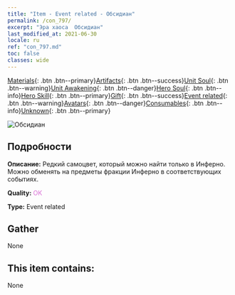 ```yaml
---
title: "Item - Event related - Обсидиан"
permalink: /con_797/
excerpt: "Эра хаоса  Обсидиан"
last_modified_at: 2021-06-30
locale: ru
ref: "con_797.md"
toc: false
classes: wide
---
```

 [Materials](/ItemsRU/){: .btn .btn--primary}[Artifacts](/ItemsRU/Artifacts/){: .btn .btn--success}[Unit Soul](/ItemsRU/UnitSoul/){: .btn .btn--warning}[Unit Awakening](/ItemsRU/UnitAwakening/){: .btn .btn--danger}[Hero Soul](/ItemsRU/HeroSoul/){: .btn .btn--info}[Hero Skill](/ItemsRU/HeroSkill/){: .btn .btn--primary}[Gift](/ItemsRU/Gift/){: .btn .btn--success}[Event related](/ItemsRU/Events/){: .btn .btn--warning}[Avatars](/ItemsRU/Avatars/){: .btn .btn--danger}[Consumables](/ItemsRU/Consumables/){: .btn .btn--info}[Unknown](/ItemsRU/Unknown/){: .btn .btn--primary}

 ![Обсидиан](/images/t/i_3055.png)

## Подробности
 **Описание:** Редкий самоцвет, который можно найти только в Инферно. Можно обменять на предметы фракции Инферно в соответствующих событиях.

 **Quality:** <span style="color: #DA70D6">OK</span>

 **Type:** Event related

## Gather

  None

## This item contains:

  None

